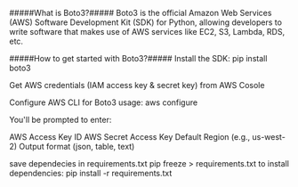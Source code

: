 #####What is Boto3?#####
Boto3 is the official Amazon Web Services (AWS) Software Development Kit (SDK) for Python, allowing developers to write software that makes use of AWS services like EC2, S3, Lambda, RDS, etc.


#####How to get started with Boto3?#####
Install the SDK:
pip install boto3


Get AWS credentials (IAM access key & secret key) from AWS Cosole


Configure AWS CLI for Boto3 usage:
aws configure


You'll be prompted to enter:


AWS Access Key ID
AWS Secret Access Key
Default Region (e.g., us-west-2)
Output format (json, table, text)


save dependecies in requirements.txt pip freeze > requirements.txt
to install dependencies: pip install -r requirements.txt

